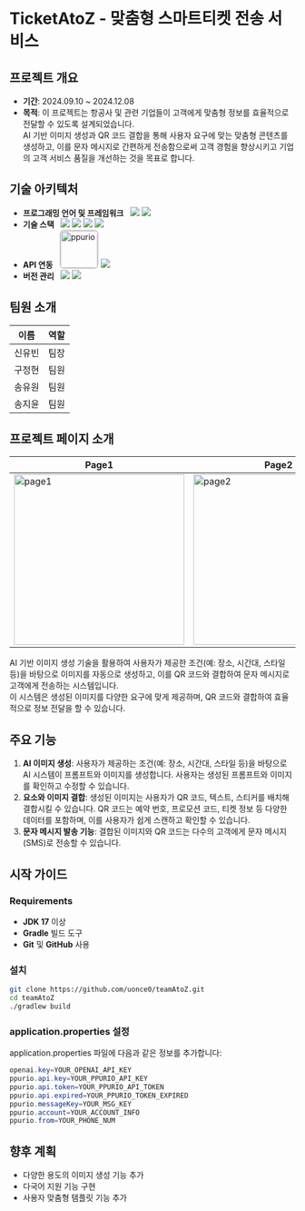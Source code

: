 # TicketAtoZ - 맞춤형 스마트티켓 전송 서비스


## 프로젝트 개요
- **기간**: 2024.09.10 ~ 2024.12.08  
- **목적**: 이 프로젝트는 항공사 및 관련 기업들이 고객에게 맞춤형 정보를 효율적으로 전달할 수 있도록 설계되었습니다.<br>AI 기반 이미지 생성과 QR 코드 결합을 통해 사용자 요구에 맞는 맞춤형 콘텐츠를 생성하고, 이를 문자 메시지로 간편하게 전송함으로써 고객 경험을 향상시키고 기업의 고객 서비스 품질을 개선하는 것을 목표로 합니다.


## 기술 아키텍처
- **프로그래밍 언어 및 프레임워크**&nbsp;&nbsp;
  <img src="https://img.shields.io/badge/java-007396?style=for-the-badge&logo=java&logoColor=white">
  <img src="https://img.shields.io/badge/springboot-6DB33F?style=for-the-badge&logo=springboot&logoColor=white">
- **기술 스택**&nbsp;&nbsp;
  <img src="https://img.shields.io/badge/html5-E34F26?style=for-the-badge&logo=html5&logoColor=white"> 
  <img src="https://img.shields.io/badge/CSS3-1572B6?style=for-the-badge&logo=css3&logoColor=white"/>
  <img src="https://img.shields.io/badge/javascript-F7DF1E?style=for-the-badge&logo=javascript&logoColor=black">
  <img src="https://img.shields.io/badge/Konva-0D83CD?style=for-the-badge&logo=konva&logoColor=white">
- **API 연동**&nbsp;&nbsp;
  <img width="65" alt="ppurio" src="https://github.com/user-attachments/assets/65d4f240-21bb-4f17-8158-520490cc950a" style="border: 2px solid #D3D3D3; border-radius: 8px; display: inline-block;">
  <img src="https://img.shields.io/badge/OpenAI-412991?style=for-the-badge&logo=OpenAI&logoColor=white">
- **버전 관리**&nbsp;&nbsp;
  <img src="https://img.shields.io/badge/github-181717?style=for-the-badge&logo=github&logoColor=white">
  <img src="https://img.shields.io/badge/git-F05032?style=for-the-badge&logo=git&logoColor=white">


## 팀원 소개
| 이름     | 역할   |
|----------|--------|
| 신유빈   | 팀장   |
| 구정현   | 팀원   |
| 송유원   | 팀원   |
| 송지윤   | 팀원   |


## 프로젝트 페이지 소개

| Page1   | Page2   |
|---------|---------|
| <img src="https://github.com/user-attachments/assets/c2bafc6c-45e5-4441-a246-9507972805eb" alt="page1" style="width: 300px"> | <img src="https://github.com/user-attachments/assets/e2f395db-7b5d-4cb0-ab09-47b951f17bd1" alt="page2" style="width: 300px"> |

AI 기반 이미지 생성 기술을 활용하여 사용자가 제공한 조건(예: 장소, 시간대, 스타일 등)을 바탕으로 이미지를 자동으로 생성하고, 이를 QR 코드와 결합하여 문자 메시지로 고객에게 전송하는 시스템입니다. <br>이 시스템은 생성된 이미지를 다양한 요구에 맞게 제공하며, QR 코드와 결합하여 효율적으로 정보 전달을 할 수 있습니다.


## 주요 기능
1. **AI 이미지 생성**: 사용자가 제공하는 조건(예: 장소, 시간대, 스타일 등)을 바탕으로 AI 시스템이 프롬프트와 이미지를 생성합니다. 사용자는 생성된 프롬프트와 이미지를 확인하고 수정할 수 있습니다.
2. **요소와 이미지 결합**: 생성된 이미지는 사용자가 QR 코드, 텍스트, 스티커를 배치해 결합시킬 수 있습니다. QR 코드는 예약 번호, 프로모션 코드, 티켓 정보 등 다양한 데이터를 포함하며, 이를 사용자가 쉽게 스캔하고 확인할 수 있습니다.
3. **문자 메시지 발송 기능**: 결합된 이미지와 QR 코드는 다수의 고객에게 문자 메시지(SMS)로 전송할 수 있습니다.


## 시작 가이드

### Requirements
- **JDK 17** 이상
- **Gradle** 빌드 도구
- **Git** 및 **GitHub** 사용

### 설치
```bash
git clone https://github.com/uonce0/teamAtoZ.git
cd teamAtoZ
./gradlew build
```

### application.properties 설정
application.properties 파일에 다음과 같은 정보를 추가합니다:
```java
openai.key=YOUR_OPENAI_API_KEY
ppurio.api.key=YOUR_PPURIO_API_KEY
ppurio.api.token=YOUR_PPURIO_API_TOKEN
ppurio.api.expired=YOUR_PPURIO_TOKEN_EXPIRED
ppurio.messageKey=YOUR_MSG_KEY
ppurio.account=YOUR_ACCOUNT_INFO
ppurio.from=YOUR_PHONE_NUM
```


## 향후 계획
- 다양한 용도의 이미지 생성 기능 추가
- 다국어 지원 기능 구현
- 사용자 맞춤형 템플릿 기능 추가
